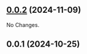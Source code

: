 ## [0.0.2](https://github.com/posva/pinia-colada/compare/@pinia/colada-plugin-cache-persister@0.0.1...@pinia/colada-plugin-cache-persister@0.0.2) (2024-11-09)

No Changes.

## 0.0.1 (2024-10-25)
